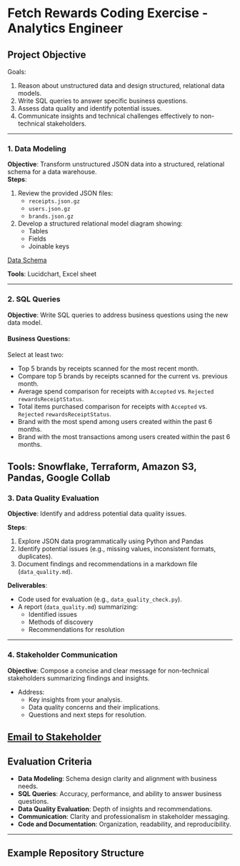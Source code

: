 
# Fetch Rewards Coding Exercise - Analytics Engineer


## **Project Objective**
Goals: 
1. Reason about unstructured data and design structured, relational data models.
2. Write SQL queries to answer specific business questions.
3. Assess data quality and identify potential issues.
4. Communicate insights and technical challenges effectively to non-technical stakeholders.
---

### **1. Data Modeling**
**Objective**: Transform unstructured JSON data into a structured, relational schema for a data warehouse.  
**Steps**:
1. Review the provided JSON files:
   - `receipts.json.gz`
   - `users.json.gz`
   - `brands.json.gz`
2. Develop a structured relational model diagram showing:
   - Tables
   - Fields
   - Joinable keys

[Data Schema](https://lucid.app/lucidchart/ca7e5e1e-ff9f-4acf-b5e5-15261ce2ce31/edit?invitationId=inv_37785d74-604a-4b95-a0e5-22c2cb0d3e4f)

**Tools**: Lucidchart, Excel sheet

---

### **2. SQL Queries**
**Objective**: Write SQL queries to address business questions using the new data model.  

#### **Business Questions**:
Select at least two:
- Top 5 brands by receipts scanned for the most recent month.
- Compare top 5 brands by receipts scanned for the current vs. previous month.
- Average spend comparison for receipts with `Accepted` vs. `Rejected` `rewardsReceiptStatus`.
- Total items purchased comparison for receipts with `Accepted` vs. `Rejected` `rewardsReceiptStatus`.
- Brand with the most spend among users created within the past 6 months.
- Brand with the most transactions among users created within the past 6 months.

**Tools**: Snowflake, Terraform, Amazon S3, Pandas, Google Collab
---

### **3. Data Quality Evaluation**
**Objective**: Identify and address potential data quality issues.  

**Steps**:
1. Explore JSON data programmatically using Python and Pandas
2. Identify potential issues (e.g., missing values, inconsistent formats, duplicates).
3. Document findings and recommendations in a markdown file (`data_quality.md`).

**Deliverables**:
- Code used for evaluation (e.g., `data_quality_check.py`).
- A report (`data_quality.md`) summarizing:
  - Identified issues
  - Methods of discovery
  - Recommendations for resolution

---

### **4. Stakeholder Communication**
**Objective**: Compose a concise and clear message for non-technical stakeholders summarizing findings and insights.  

- Address:
  - Key insights from your analysis.
  - Data quality concerns and their implications.
  - Questions and next steps for resolution.

[Email to Stakeholder](https://seed-wound-036.notion.site/Fetch-Stakeholders-Email-15172f53381d80e2a336f1c655f5f052)
---

## **Evaluation Criteria**
- **Data Modeling**: Schema design clarity and alignment with business needs.
- **SQL Queries**: Accuracy, performance, and ability to answer business questions.
- **Data Quality Evaluation**: Depth of insights and recommendations.
- **Communication**: Clarity and professionalism in stakeholder messaging.
- **Code and Documentation**: Organization, readability, and reproducibility.

---

## **Example Repository Structure**
